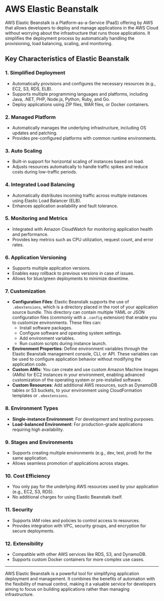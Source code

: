 # AWS Elastic Beanstalk

AWS Elastic Beanstalk is a Platform-as-a-Service (PaaS) offering by AWS that allows developers to deploy and manage applications in the AWS Cloud without worrying about the infrastructure that runs those applications. It simplifies the deployment process by automatically handling the provisioning, load balancing, scaling, and monitoring.

## Key Characteristics of Elastic Beanstalk

### **1. Simplified Deployment**

- Automatically provisions and configures the necessary resources (e.g., EC2, S3, RDS, ELB).
- Supports multiple programming languages and platforms, including Java, .NET, PHP, Node.js, Python, Ruby, and Go.
- Deploy applications using ZIP files, WAR files, or Docker containers.

### **2. Managed Platform**

- Automatically manages the underlying infrastructure, including OS updates and patching.
- Provides pre-configured platforms with common runtime environments.

### **3. Auto Scaling**

- Built-in support for horizontal scaling of instances based on load.
- Adjusts resources automatically to handle traffic spikes and reduce costs during low-traffic periods.

### **4. Integrated Load Balancing**

- Automatically distributes incoming traffic across multiple instances using Elastic Load Balancer (ELB).
- Enhances application availability and fault tolerance.

### **5. Monitoring and Metrics**

- Integrated with Amazon CloudWatch for monitoring application health and performance.
- Provides key metrics such as CPU utilization, request count, and error rates.

### **6. Application Versioning**

- Supports multiple application versions.
- Enables easy rollback to previous versions in case of issues.
- Allows for blue/green deployments to minimize downtime.

### **7. Customization**

- **Configuration Files**: Elastic Beanstalk supports the use of `.ebextensions`, which is a directory placed in the root of your application source bundle. This directory can contain multiple YAML or JSON configuration files (commonly with a `.config` extension) that enable you to customize environments. These files can:
  - Install software packages.
  - Configure software and operating system settings.
  - Add environment variables.
  - Run custom scripts during instance launch.
- **Environment Properties**: Define environment variables through the Elastic Beanstalk management console, CLI, or API. These variables can be used to configure application behavior without modifying the application code.
- **Custom AMIs**: You can create and use custom Amazon Machine Images (AMIs) for EC2 instances in your environment, enabling advanced customization of the operating system or pre-installed software.
- **Custom Resources**: Add additional AWS resources, such as DynamoDB tables or S3 buckets, to your environment using CloudFormation templates or `.ebextensions`.

### **8. Environment Types**

- **Single-instance Environment**: For development and testing purposes.
- **Load-balanced Environment**: For production-grade applications requiring high availability.

### **9. Stages and Environments**

- Supports creating multiple environments (e.g., dev, test, prod) for the same application.
- Allows seamless promotion of applications across stages.

### **10. Cost Efficiency**

- You only pay for the underlying AWS resources used by your application (e.g., EC2, S3, RDS).
- No additional charges for using Elastic Beanstalk itself.

### **11. Security**

- Supports IAM roles and policies to control access to resources.
- Provides integration with VPC, security groups, and encryption for secure deployments.

### **12. Extensibility**

- Compatible with other AWS services like RDS, S3, and DynamoDB.
- Supports custom Docker containers for more complex use cases.

---

AWS Elastic Beanstalk is a powerful tool for simplifying application deployment and management. It combines the benefits of automation with the flexibility of manual control, making it a valuable service for developers aiming to focus on building applications rather than managing infrastructure.
